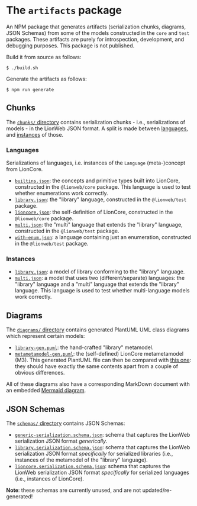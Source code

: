 # The `artifacts` package

An NPM package that generates artifacts (serialization chunks, diagrams, JSON Schemas) from some of the models constructed in the `core` and `test` packages.
These artifacts are purely for introspection, development, and debugging purposes.
This package is not published.

Build it from source as follows:

```shell
$ ./build.sh
```

Generate the artifacts as follows:

```shell
$ npm run generate
```


## Chunks

The [`chunks/` directory](./chunks/) contains serialization chunks - i.e., serializations of models - in the LionWeb JSON format.
A split is made between [languages](./meta), and [instances](./instance) of those.


### Languages

Serializations of languages, i.e. instances of the `Language` (meta-)concept from LionCore.

* [`builtins.json`](./chunks/languages/builtins.json): the concepts and primitive types built into LionCore, constructed in the `@lionweb/core` package.
  This language is used to test whether enumerations work correctly.
* [`library.json`](./chunks/languages/library.json): the "library" language, constructed in the `@lionweb/test` package.
* [`lioncore.json`](./chunks/languages/lioncore.json): the self-definition of LionCore, constructed in the `@lionweb/core` package.
* [`multi.json`](./chunks/languages/multi.json): the "multi" language that extends the "library" language, constructed in the `@lionweb/test` package.
* [`with-enum.json`](./chunks/languages/with-enum.json): a language containing just an enumeration, constructed in the `@lionweb/test` package.


### Instances

* [`library.json`](./chunks/instances/library.json): a model of library conforming to the "library" language.
* [`multi.json`](./chunks/instances/multi.json): a model that uses two (different/separate) languages: the "library" language and a "multi" language that extends the "library" language.
  This language is used to test whether multi-language models work correctly.


## Diagrams

The [`diagrams/` directory](./diagrams/) contains generated PlantUML UML class diagrams which represent certain models:

* [`library-gen.puml`](./diagrams/library-gen.puml): the hand-crafted "library" metamodel.
* [`metametamodel-gen.puml`](./diagrams/metametamodel-gen.puml): the (self-defined) LionCore metametamodel (M3).
  This generated PlantUML file can then be compared with [this one](https://github.com/LionWeb-org/organization/blob/main/metametamodel/metametamodel.puml): they should have exactly the same contents apart from a couple of obvious differences.

All of these diagrams also have a corresponding MarkDown document with an embedded [Mermaid diagram](https://mermaid.js.org/).


## JSON Schemas

The [`schemas/` directory](./schemas/) contains JSON Schemas:

* [`generic-serialization.schema.json`](./schemas/generic-serialization.schema.json): schema that captures the LionWeb serialization JSON format _generically_.
* [`library.serialization.schema.json`](./schemas/library.serialization.schema.json): schema that captures the LionWeb serialization JSON format _specifically_ for serialized libraries (i.e., instances of the metamodel of the "library" language).
* [`lioncore.serialization.schema.json`](./schemas/lioncore.serialization.schema.json): schema that captures the LionWeb serialization JSON format _specifically_ for serialized languages (i.e., instances of LionCore).

**Note**: these schemas are currently unused, and are not updated/re-generated!

